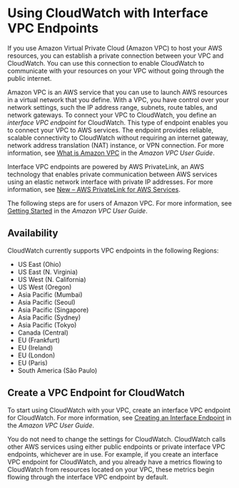 # Using CloudWatch with Interface VPC Endpoints<a name="cloudwatch-and-interface-VPC"></a>

If you use Amazon Virtual Private Cloud \(Amazon VPC\) to host your AWS resources, you can establish a private connection between your VPC and CloudWatch\. You can use this connection to enable CloudWatch to communicate with your resources on your VPC without going through the public internet\.

Amazon VPC is an AWS service that you can use to launch AWS resources in a virtual network that you define\. With a VPC, you have control over your network settings, such the IP address range, subnets, route tables, and network gateways\. To connect your VPC to CloudWatch, you define an *interface VPC endpoint* for CloudWatch\. This type of endpoint enables you to connect your VPC to AWS services\. The endpoint provides reliable, scalable connectivity to CloudWatch without requiring an internet gateway, network address translation \(NAT\) instance, or VPN connection\. For more information, see [What is Amazon VPC](https://docs.aws.amazon.com/vpc/latest/userguide/) in the *Amazon VPC User Guide*\.

 Interface VPC endpoints are powered by AWS PrivateLink, an AWS technology that enables private communication between AWS services using an elastic network interface with private IP addresses\. For more information, see [New – AWS PrivateLink for AWS Services](https://aws.amazon.com/blogs/aws/new-aws-privatelink-endpoints-kinesis-ec2-systems-manager-and-elb-apis-in-your-vpc/)\.

The following steps are for users of Amazon VPC\. For more information, see [Getting Started](https://docs.aws.amazon.com/vpc/latest/userguide/GetStarted.html) in the *Amazon VPC User Guide*\.

## Availability<a name="cloudwatch-interface-VPC-availability"></a>

CloudWatch currently supports VPC endpoints in the following Regions:
+ US East \(Ohio\)
+ US East \(N\. Virginia\)
+ US West \(N\. California\)
+ US West \(Oregon\)
+ Asia Pacific \(Mumbai\)
+ Asia Pacific \(Seoul\)
+ Asia Pacific \(Singapore\)
+ Asia Pacific \(Sydney\)
+ Asia Pacific \(Tokyo\)
+ Canada \(Central\)
+ EU \(Frankfurt\)
+ EU \(Ireland\)
+ EU \(London\)
+ EU \(Paris\)
+ South America \(São Paulo\)

## Create a VPC Endpoint for CloudWatch<a name="create-VPC-endpoint-for-CloudWatch"></a>

To start using CloudWatch with your VPC, create an interface VPC endpoint for CloudWatch\. For more information, see [Creating an Interface Endpoint](https://docs.aws.amazon.com/vpc/latest/userguide/vpce-interface.html#create-interface-endpoint.html) in the *Amazon VPC User Guide*\.

You do not need to change the settings for CloudWatch\. CloudWatch calls other AWS services using either public endpoints or private interface VPC endpoints, whichever are in use\. For example, if you create an interface VPC endpoint for CloudWatch, and you already have a metrics flowing to CloudWatch from resources located on your VPC, these metrics begin flowing through the interface VPC endpoint by default\.
